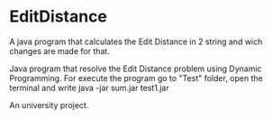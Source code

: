# EditDistance
A java program that calculates the Edit Distance in 2 string and wich changes are made for that.

Java program that resolve the Edit Distance problem using Dynamic Programming. 
For execute the program go to "Test" folder, open the terminal and write java -jar sum.jar test1.jar

An university project.
